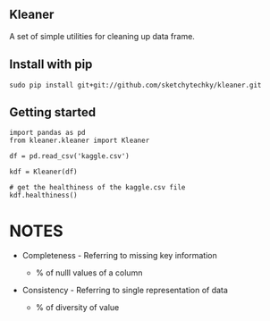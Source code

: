 ## Kleaner

A set of simple utilities for cleaning up data frame.

## Install with pip

```
sudo pip install git+git://github.com/sketchytechky/kleaner.git
```

## Getting started

```
import pandas as pd
from kleaner.kleaner import Kleaner

df = pd.read_csv('kaggle.csv')

kdf = Kleaner(df)

# get the healthiness of the kaggle.csv file
kdf.healthiness()
```


# NOTES


* Completeness - Referring to missing key information
    - % of nulll values of a column
    
    
* Consistency - Referring to single representation of data  
    - % of diversity of value
       

